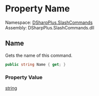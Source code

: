 # Property Name

Namespace: [DSharpPlus.SlashCommands](DSharpPlus.SlashCommands.md)  
Assembly: DSharpPlus.SlashCommands.dll

## <a id="DSharpPlus_SlashCommands_SlashCommandAttribute_Name"></a>Name

Gets the name of this command.

```csharp
public string Name { get; }
```

### Property Value

[string](https://learn.microsoft.com/dotnet/api/system.string)

